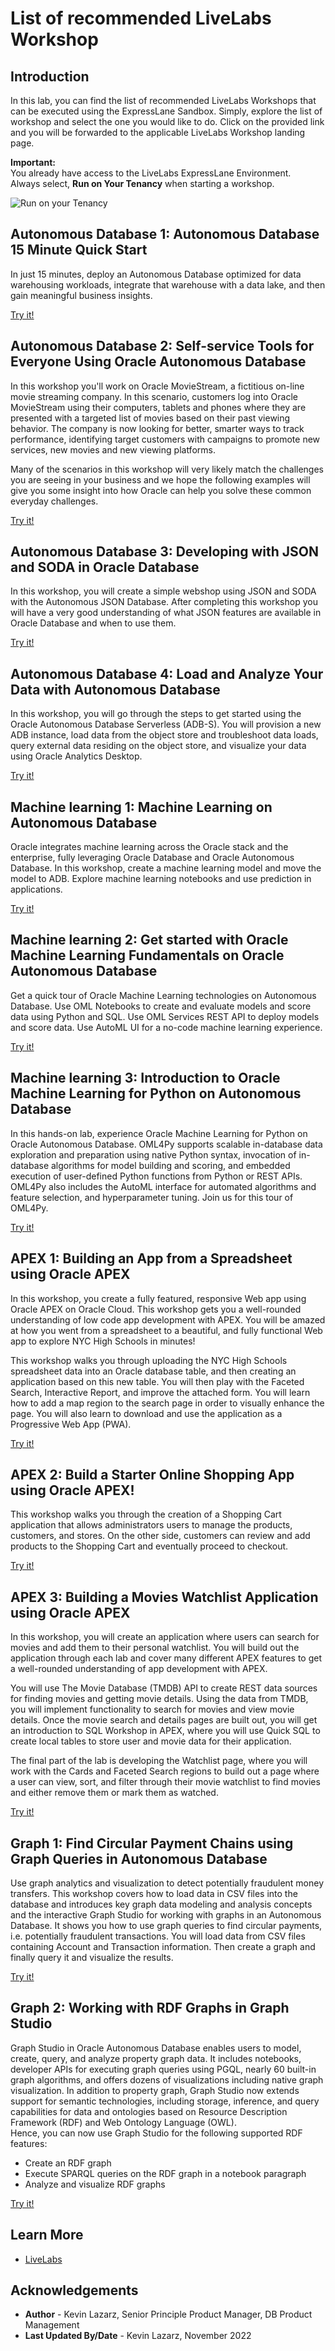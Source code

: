# List of recommended LiveLabs Workshop

## Introduction

In this lab, you can find the list of recommended LiveLabs Workshops that can be executed using the ExpressLane Sandbox.
Simply, explore the list of workshop and select the one you would like to do.
Click on the provided link and you will be forwarded to the applicable LiveLabs Workshop landing page. 

**Important:**   
You already have access to the LiveLabs ExpressLane Environment.   
Always select, **Run on Your Tenancy** when starting a workshop.

![Run on your Tenancy](../images/run-on-your-tenancy.png)


## Autonomous Database 1: Autonomous Database 15 Minute Quick Start

In just 15 minutes, deploy an Autonomous Database optimized for data warehousing workloads, integrate that warehouse with a data lake, and then gain meaningful business insights.

<a href="https://apexapps.oracle.com/pls/apex/r/dbpm/livelabs/view-workshop?wid=928" class="tryit-button">Try it!</a>

## Autonomous Database 2: Self-service Tools for Everyone Using Oracle Autonomous Database

In this workshop you'll work on Oracle MovieStream, a fictitious on-line movie streaming company. In this scenario, customers log into Oracle MovieStream using their computers, tablets and phones where they are presented with a targeted list of movies based on their past viewing behavior. The company is now looking for better, smarter ways to track performance, identifying target customers with campaigns to promote new services, new movies and new viewing platforms.

Many of the scenarios in this workshop will very likely match the challenges you are seeing in your business and we hope the following examples will give you some insight into how Oracle can help you solve these common everyday challenges.

<a href="https://apexapps.oracle.com/pls/apex/r/dbpm/livelabs/view-workshop?wid=789" class="tryit-button">Try it!</a>

## Autonomous Database 3: Developing with JSON and SODA in Oracle Database

In this workshop, you will create a simple webshop using JSON and SODA with the Autonomous JSON Database. After completing this workshop you will have a very good understanding of what JSON features are available in Oracle Database and when to use them.

<a href="https://apexapps.oracle.com/pls/apex/r/dbpm/livelabs/view-workshop?wid=831" class="tryit-button">Try it!</a>

## Autonomous Database 4: Load and Analyze Your Data with Autonomous Database

In this workshop, you will go through the steps to get started using the Oracle Autonomous Database Serverless (ADB-S). You will provision a new ADB instance, load data from the object store and troubleshoot data loads, query external data residing on the object store, and visualize your data using Oracle Analytics Desktop.

<a href="https://apexapps.oracle.com/pls/apex/r/dbpm/livelabs/view-workshop?wid=582" class="tryit-button">Try it!</a>

## Machine learning 1: Machine Learning on Autonomous Database

Oracle integrates machine learning across the Oracle stack and the enterprise, fully leveraging Oracle Database and Oracle Autonomous Database. In this workshop, create a machine learning model and move the model to ADB. Explore machine learning notebooks and use prediction in applications.

<a href="https://apexapps.oracle.com/pls/apex/r/dbpm/livelabs/view-workshop?wid=560" class="tryit-button">Try it!</a>

## Machine learning 2: Get started with Oracle Machine Learning Fundamentals on Oracle Autonomous Database

Get a quick tour of Oracle Machine Learning technologies on Autonomous Database. Use OML Notebooks to create and evaluate models and score data using Python and SQL. Use OML Services REST API to deploy models and score data. Use AutoML UI for a no-code machine learning experience.

<a href="https://apexapps.oracle.com/pls/apex/r/dbpm/livelabs/view-workshop?wid=922" class="tryit-button">Try it!</a>

## Machine learning 3: Introduction to Oracle Machine Learning for Python on Autonomous Database

In this hands-on lab, experience Oracle Machine Learning for Python on Oracle Autonomous Database. OML4Py supports scalable in-database data exploration and preparation using native Python syntax, invocation of in-database algorithms for model building and scoring, and embedded execution of user-defined Python functions from Python or REST APIs. OML4Py also includes the AutoML interface for automated algorithms and feature selection, and hyperparameter tuning. Join us for this tour of OML4Py.

<a href="https://apexapps.oracle.com/pls/apex/r/dbpm/livelabs/view-workshop?wid=786" class="tryit-button">Try it!</a>

## APEX 1: Building an App from a Spreadsheet using Oracle APEX

In this workshop, you create a fully featured, responsive Web app using Oracle APEX on Oracle Cloud. This workshop gets you a well-rounded understanding of low code app development with APEX. You will be amazed at how you went from a spreadsheet to a beautiful, and fully functional Web app to explore NYC High Schools in minutes!

This workshop walks you through uploading the NYC High Schools spreadsheet data into an Oracle database table, and then creating an application based on this new table. You will then play with the Faceted Search, Interactive Report, and improve the attached form. You will learn how to add a map region to the search page in order to visually enhance the page. You will also learn to download and use the application as a Progressive Web App (PWA).

<a href="https://apexapps.oracle.com/pls/apex/r/dbpm/livelabs/view-workshop?wid=631" class="tryit-button">Try it!</a>

## APEX 2: Build a Starter Online Shopping App using Oracle APEX!

This workshop walks you through the creation of a Shopping Cart application that allows administrators users to manage the products, customers, and stores.
On the other side, customers can review and add products to the Shopping Cart and eventually proceed to checkout.

<a href="https://apexapps.oracle.com/pls/apex/r/dbpm/livelabs/view-workshop?wid=848" class="tryit-button">Try it!</a>

## APEX 3: Building a Movies Watchlist Application using Oracle APEX

In this workshop, you will create an application where users can search for movies and add them to their personal watchlist. You will build out the application through each lab and cover many different APEX features to get a well-rounded understanding of app development with APEX.

You will use The Movie Database (TMDB) API to create REST data sources for finding movies and getting movie details. Using the data from TMDB, you will implement functionality to search for movies and view movie details. Once the movie search and details pages are built out, you will get an introduction to SQL Workshop in APEX, where you will use Quick SQL to create local tables to store user and movie data for their application.

The final part of the lab is developing the Watchlist page, where you will work with the Cards and Faceted Search regions to build out a page where a user can view, sort, and filter through their movie watchlist to find movies and either remove them or mark them as watched.

<a href="https://apexapps.oracle.com/pls/apex/r/dbpm/livelabs/view-workshop?wid=942" class="tryit-button">Try it!</a>

## Graph 1: Find Circular Payment Chains using Graph Queries in Autonomous Database

Use graph analytics and visualization to detect potentially fraudulent money transfers.
This workshop covers how to load data in CSV files into the database and introduces key graph data modeling and analysis concepts and the interactive Graph Studio for working with graphs in an Autonomous Database. It shows you how to use graph queries to find circular payments, i.e. potentially fraudulent transactions. You will load data from CSV files containing Account and Transaction information. Then create a graph and finally query it and visualize the results.

<a href="https://apexapps.oracle.com/pls/apex/r/dbpm/livelabs/view-workshop?wid=770" class="tryit-button">Try it!</a>

## Graph 2: Working with RDF Graphs in Graph Studio

Graph Studio in Oracle Autonomous Database enables users to model, create, query, and analyze property graph data. It includes notebooks, developer APIs for executing graph queries using PGQL, nearly 60 built-in graph algorithms, and offers dozens of visualizations including native graph visualization.
In addition to property graph, Graph Studio now extends support for semantic technologies, including storage, inference, and query capabilities for data and ontologies based on Resource Description Framework (RDF) and Web Ontology Language (OWL).   
Hence, you can now use Graph Studio for the following supported RDF features:

* Create an RDF graph
* Execute SPARQL queries on the RDF graph in a notebook paragraph
* Analyze and visualize RDF graphs

<a href="https://apexapps.oracle.com/pls/apex/r/dbpm/livelabs/view-workshop?wid=770" class="tryit-button">Try it!</a>




## Learn More

* [LiveLabs](https://developer.oracle.com/livelabs)

## Acknowledgements
* **Author** - Kevin Lazarz, Senior Principle Product Manager, DB Product Management
* **Last Updated By/Date** - Kevin Lazarz, November 2022

